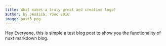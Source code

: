 ```yaml
---
title: What makes a truly great and creative logo?
author: by Jessica, 7Dec 2016
image: post3.png
---
```


Hey Everyone, this is simple a test blog post to show you
the functionality of nuxt markdown blog.